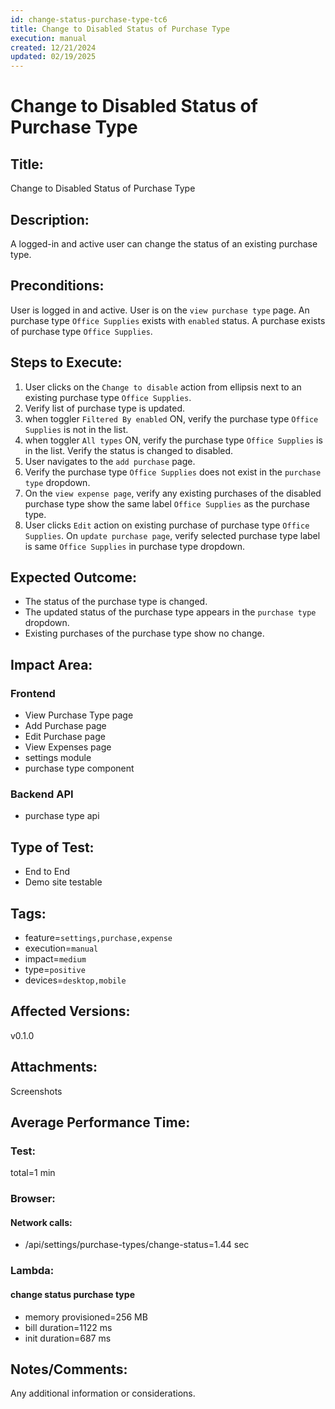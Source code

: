 ```yaml
---
id: change-status-purchase-type-tc6
title: Change to Disabled Status of Purchase Type
execution: manual
created: 12/21/2024
updated: 02/19/2025
---
```


# Change to Disabled Status of Purchase Type

## Title:

Change to Disabled Status of Purchase Type

## Description:

A logged-in and active user can change the status of an existing purchase type.

## Preconditions:

User is logged in and active. User is on the `view purchase type` page. An purchase type `Office Supplies` exists with `enabled` status. A purchase exists of purchase type `Office Supplies`.

## Steps to Execute:

1. User clicks on the `Change to disable` action from ellipsis next to an existing purchase type `Office Supplies`.
2. Verify list of purchase type is updated.
3. when toggler `Filtered By enabled` ON, verify the purchase type `Office Supplies` is not in the list.
4. when toggler `All types` ON, verify the purchase type `Office Supplies` is in the list. Verify the status is changed to disabled.
5. User navigates to the `add purchase` page.
6. Verify the purchase type `Office Supplies` does not exist in the `purchase type` dropdown.
7. On the `view expense page`, verify any existing purchases of the disabled purchase type show the same label `Office Supplies` as the purchase type.
8. User clicks `Edit` action on existing purchase of purchase type `Office Supplies`. On `update purchase page`, verify selected purchase type label is same `Office Supplies` in purchase type dropdown.

## Expected Outcome:

- The status of the purchase type is changed.
- The updated status of the purchase type appears in the `purchase type` dropdown.
- Existing purchases of the purchase type show no change.

## Impact Area:

### Frontend

- View Purchase Type page
- Add Purchase page
- Edit Purchase page
- View Expenses page
- settings module
- purchase type component

### Backend API

- purchase type api

## Type of Test:

- End to End
- Demo site testable

## Tags:

- feature=`settings,purchase,expense`
- execution=`manual`
- impact=`medium`
- type=`positive`
- devices=`desktop,mobile`

## Affected Versions:

v0.1.0

## Attachments:

Screenshots

## Average Performance Time:

### Test:

total=1 min

### Browser:

#### Network calls:

- /api/settings/purchase-types/change-status=1.44 sec

### Lambda:

#### change status purchase type

- memory provisioned=256 MB
- bill duration=1122 ms
- init duration=687 ms

## Notes/Comments:

Any additional information or considerations.
